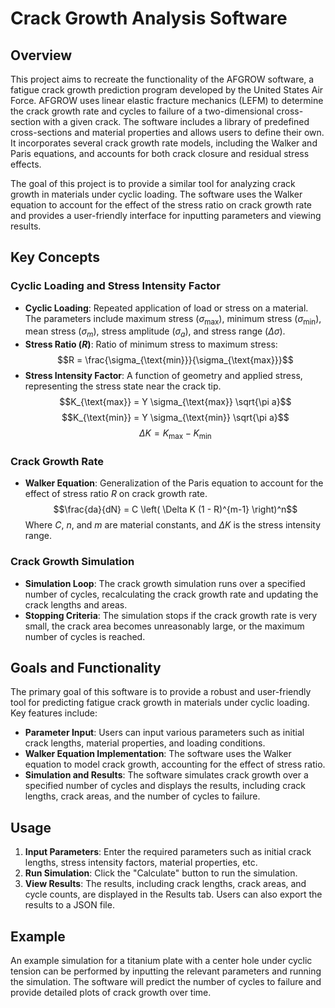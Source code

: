 # Crack Growth Analysis Software

## Overview

This project aims to recreate the functionality of the AFGROW software, a fatigue crack growth prediction program developed by the United States Air Force. AFGROW uses linear elastic fracture mechanics (LEFM) to determine the crack growth rate and cycles to failure of a two-dimensional cross-section with a given crack. The software includes a library of predefined cross-sections and material properties and allows users to define their own. It incorporates several crack growth rate models, including the Walker and Paris equations, and accounts for both crack closure and residual stress effects.

The goal of this project is to provide a similar tool for analyzing crack growth in materials under cyclic loading. The software uses the Walker equation to account for the effect of the stress ratio on crack growth rate and provides a user-friendly interface for inputting parameters and viewing results.

## Key Concepts

### Cyclic Loading and Stress Intensity Factor

- **Cyclic Loading**: Repeated application of load or stress on a material. The parameters include maximum stress ($\sigma_{\text{max}}$), minimum stress ($\sigma_{\text{min}}$), mean stress ($\sigma_m$), stress amplitude ($\sigma_a$), and stress range ($\Delta\sigma$).
- **Stress Ratio ($R$)**: Ratio of minimum stress to maximum stress: 
  $$R = \frac{\sigma_{\text{min}}}{\sigma_{\text{max}}}$$
- **Stress Intensity Factor**: A function of geometry and applied stress, representing the stress state near the crack tip.
  $$K_{\text{max}} = Y \sigma_{\text{max}} \sqrt{\pi a}$$
  $$K_{\text{min}} = Y \sigma_{\text{min}} \sqrt{\pi a}$$
  $$\Delta K = K_{\text{max}} - K_{\text{min}}$$

### Crack Growth Rate

- **Walker Equation**: Generalization of the Paris equation to account for the effect of stress ratio $R$ on crack growth rate.
  $$\frac{da}{dN} = C \left( \Delta K (1 - R)^{m-1} \right)^n$$
  Where $C$, $n$, and $m$ are material constants, and $\Delta K$ is the stress intensity range.

### Crack Growth Simulation

- **Simulation Loop**: The crack growth simulation runs over a specified number of cycles, recalculating the crack growth rate and updating the crack lengths and areas.
- **Stopping Criteria**: The simulation stops if the crack growth rate is very small, the crack area becomes unreasonably large, or the maximum number of cycles is reached.

## Goals and Functionality

The primary goal of this software is to provide a robust and user-friendly tool for predicting fatigue crack growth in materials under cyclic loading. Key features include:

- **Parameter Input**: Users can input various parameters such as initial crack lengths, material properties, and loading conditions.
- **Walker Equation Implementation**: The software uses the Walker equation to model crack growth, accounting for the effect of stress ratio.
- **Simulation and Results**: The software simulates crack growth over a specified number of cycles and displays the results, including crack lengths, crack areas, and the number of cycles to failure.

## Usage

1. **Input Parameters**: Enter the required parameters such as initial crack lengths, stress intensity factors, material properties, etc.
2. **Run Simulation**: Click the "Calculate" button to run the simulation.
3. **View Results**: The results, including crack lengths, crack areas, and cycle counts, are displayed in the Results tab. Users can also export the results to a JSON file.

## Example

An example simulation for a titanium plate with a center hole under cyclic tension can be performed by inputting the relevant parameters and running the simulation. The software will predict the number of cycles to failure and provide detailed plots of crack growth over time.
